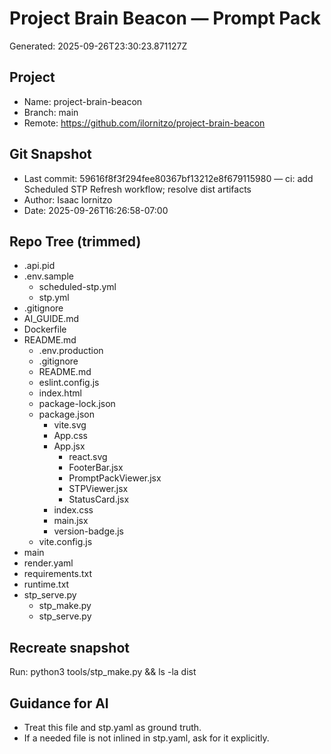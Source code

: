 # Project Brain Beacon — Prompt Pack
Generated: 2025-09-26T23:30:23.871127Z

## Project
- Name: project-brain-beacon
- Branch: main
- Remote: https://github.com/ilornitzo/project-brain-beacon

## Git Snapshot
- Last commit: 59616f8f3f294fee80367bf13212e8f679115980 — ci: add Scheduled STP Refresh workflow; resolve dist artifacts
- Author: Isaac lornitzo
- Date: 2025-09-26T16:26:58-07:00

## Repo Tree (trimmed)
- .api.pid
- .env.sample
    - scheduled-stp.yml
    - stp.yml
- .gitignore
- AI_GUIDE.md
- Dockerfile
- README.md
  - .env.production
  - .gitignore
  - README.md
  - eslint.config.js
  - index.html
  - package-lock.json
  - package.json
    - vite.svg
    - App.css
    - App.jsx
      - react.svg
      - FooterBar.jsx
      - PromptPackViewer.jsx
      - STPViewer.jsx
      - StatusCard.jsx
    - index.css
    - main.jsx
    - version-badge.js
  - vite.config.js
- main
- render.yaml
- requirements.txt
- runtime.txt
- stp_serve.py
  - stp_make.py
  - stp_serve.py

## Recreate snapshot
Run: python3 tools/stp_make.py  &&  ls -la dist

## Guidance for AI
- Treat this file and stp.yaml as ground truth.
- If a needed file is not inlined in stp.yaml, ask for it explicitly.
